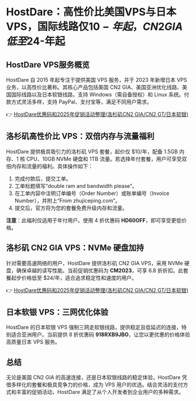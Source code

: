 # HostDare：高性价比美国VPS与日本VPS，国际线路仅$10-年起，CN2 GIA低至$24-年起

## HostDare VPS服务概览

HostDare 自 2015 年起专注于提供美国 VPS 服务，并于 2023 年新增日本 VPS 业务，以高性价比著称。其核心产品包括美国 CN2 GIA、美国亚洲优化线路、美国国际线路以及日本软银线路，支持 Windows（需自备授权）和 Linux 系统。付款方式灵活多样，支持 PayPal、支付宝等，满足不同用户需求。

👉 [HostDare优惠码和2025年促销活动整理(洛杉矶CN2 GIA/CN2 GT/日本软银)](https://bit.ly/hostdare)

## 洛杉矶高性价比 VPS：双倍内存与流量福利

HostDare 提供极具吸引力的洛杉矶 VPS 套餐，起价仅 $10/年，配备 1.5GB 内存、1 核 CPU、10GB NVMe 硬盘和 1TB 流量。若选择年付套餐，用户可享受双倍内存和流量的福利。具体操作如下：

1. 完成付款后，提交工单。
2. 工单标题填写“double ram and bandwidth please”。
3. 在工单内容中注明订单编号（Order Number）或账单编号（Invoice Number），并附上“From zhujiceping.com”。
4. 提交后，官方将为您的套餐免费升级内存和流量。

**注意**：此福利仅适用于年付用户。使用 4 折优惠码 **HD60OFF**，即可享受更低价格。

## 洛杉矶 CN2 GIA VPS：NVMe 硬盘加持

针对需要高速网络的用户，HostDare 提供洛杉矶 CN2 GIA VPS，采用 NVMe 硬盘，确保卓越的读写性能。当前促销优惠码为 **CM2023**，可享 6.8 折折扣。此套餐起步价格低至 $24/年，适合追求稳定性和速度的用户。

👉 [HostDare优惠码和2025年促销活动整理(洛杉矶CN2 GIA/CN2 GT/日本软银)](https://bit.ly/hostdare)

## 日本软银 VPS：三网优化体验

HostDare 的日本软银 VPS 强制三网走软银线路，提供稳定且低延迟的连接，特别适合亚洲用户。当前提供 8 折优惠码 **918RXB9JBO**，让您以更优惠的价格体验高质量日本 VPS 服务。

## 总结

无论是美国 CN2 GIA 的高速连接，还是日本软银线路的稳定体验，HostDare 凭借多样化的套餐和极具竞争力的价格，成为 VPS 用户的优选。结合灵活的支付方式和丰富的促销活动，HostDare 满足了从个人开发者到企业用户的多种需求。